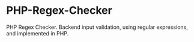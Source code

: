 # PHP-Regex-Checker
PHP Regex Checker.  Backend input validation, using regular expressions, and implemented in PHP. 
